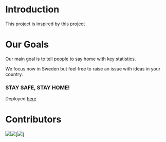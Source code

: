 # Introduction

This project is inspired by this [project](https://github.com/ecohydro/covid-19-waves)

# Our Goals 
Our main goal is to tell people to say home with key statistics. 

We focus now in Sweden but feel free to raise an issue with ideas in your country. 

### STAY SAFE, STAY HOME!

Deployed [here](https://corona-confinement.herokuapp.com/)

# Contributors

[![](https://sourcerer.io/fame/clmnt/huggingface/transformers/images/0)](https://github.com/MastafaF)[![](https://sourcerer.io/fame/clmnt/huggingface/transformers/images/1)](https://github.com/quentindubourgdeluzencon)[![](https://sourcerer.io/fame/clmnt/huggingface/transformers/images/2)]
